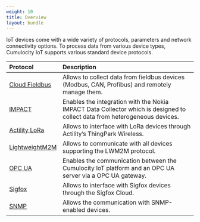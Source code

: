 ```yaml
---
weight: 10
title: Overview
layout: bundle
---
```


IoT devices come with a wide variety of protocols, parameters and network connectivity options. To process data from various device types, Cumulocity IoT supports various standard device protocols. 

|Protocol|Description|
|:---|:---|
|[Cloud Fieldbus](/protocol-integration/cloud-fieldbus)|Allows to collect data from fieldbus devices (Modbus, CAN, Profibus) and remotely manage them.
|[IMPACT](/protocol-integration/impact)|Enables the integration with the Nokia IMPACT Data Collector which is designed to collect data from heterogeneous devices.
|[Actility LoRa](/protocol-integration/lora-actility)|Allows to interface with LoRa devices through Actility’s ThingPark Wireless.
|[LightweightM2M](/protocol-integration/lwm2m)|Allows to communicate with all devices supporting the LWM2M protocol.
|[OPC UA](/protocol-integration/opcua)|Enables the communication between the Cumulocity IoT platform and an OPC UA server via a OPC UA gateway.
|[Sigfox](/protocol-integration/sigfox)|Allows to interface with Sigfox devices through the Sigfox Cloud.
|[SNMP](/protocol-integration/snmp)|Allows the communication with SNMP-enabled devices.



